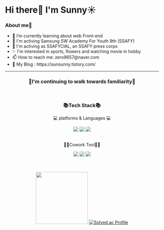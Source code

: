 <div align="center">
<h1 align="left" style="border-bottom:none;">Hi there👋 I'm Sunny☀</h1>

<div align="left">
  <h3> About me🎈 </h3>
  <ul>
    <li>🌱 I’m currently learning about web Front-end </li>
    <li>🎯 I'm activing Samsung SW Academy For Youth 9th (SSAFY) </li>
    <li>📌 I'm activing as SSAFYCIAL, an SSAFY press corps  </li>
    <li>✨ I'm interested in sports, flowers and watching movie in hobby </li>
    <li>📫 How to reach me: zero9657@naver.com </li>
    <li>🌻 My Blog : https://sunsunny.tistory.com/ </li>
  </ul>
</div>
<hr />

<h3>👟I'm continuing to walk towards familiarity👟</h3>

<br />


<div align="center">
  <h3>📚Tech Stack📚</h3>
  <p>💻 platforms & Languages 💻 </p>
</div>
<div align="center">
  <img src="https://img.shields.io/badge/JavaScript-F7DF1E?style=flat&logo=JavaScript&logoColor=white"/>
  <img src="https://img.shields.io/badge/TypeScript-3178C6?style=flat&logo=typescript&logoColor=white"/>
  <img src="https://img.shields.io/badge/React-61DAFB?style=flat&logo=React&logoColor=white"/>
</div>

<br />

<div align="center">
  <p>🙋‍♀️Cowork Tool🙋‍♂️</p>
</div>
<div align="center">
  <img src="https://img.shields.io/badge/Git-F05032?style=flat&logo=Git&logoColor=white"/>
  <img src="https://img.shields.io/badge/GitHub-181717?style=flat&logo=GitHub&logoColor=white"/>
  <img src="https://img.shields.io/badge/Jira-0052CC?style=flat&logo=jirasoftware&logoColor=white"/>
</div>

<br><br>
<img height="170" src="https://github-readme-stats.vercel.app/api?username=KimSeonHui&show_icons=true">
[![Solved.ac Profile](http://mazassumnida.wtf/api/v2/generate_badge?boj=zero9657)](https://solved.ac/zero9657/)

</div>

<!--
**KimSeonHui/KimSeonHui** is a ✨ _special_ ✨ repository because its `README.md` (this file) appears on your GitHub profile.

Here are some ideas to get you started:

- 🔭 I’m currently working on ...

- 👯 I’m looking to collaborate on ...
- 🤔 I’m looking for help with ...
- 💬 Ask me about ...
- 📫 How to reach me: ...
- 😄 Pronouns: ...
- ⚡ Fun fact: ...
-->

